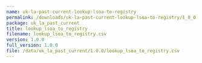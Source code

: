 ```yaml
---
name: uk-la-past-current-lookup-lsoa-to-registry
permalink: /downloads/uk-la-past-current-lookup-lsoa-to-registry/1_0_0
package: uk_la_past_current
title: lookup_lsoa_to_registry
filename: lookup_lsoa_to_registry.csv
version: 1.0.0
full_version: 1.0.0
file: /data/uk_la_past_current/1.0.0/lookup_lsoa_to_registry.csv
---
```

